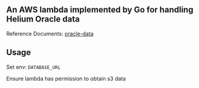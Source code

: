 ## An AWS lambda implemented by Go for handling Helium Oracle data

Reference Documents: [oracle-data](https://docs.helium.com/oracles/oracle-data)

## Usage

Set env: `DATABASE_URL`

Ensure lambda has permission to obtain s3 data

